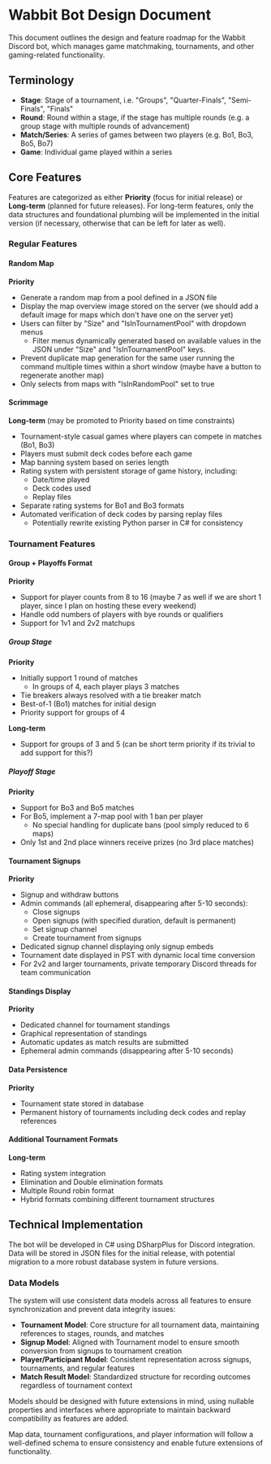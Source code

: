 # Wabbit Bot Design Document

This document outlines the design and feature roadmap for the Wabbit Discord bot, which manages game matchmaking, tournaments, and other gaming-related functionality.

## Terminology

- **Stage**: Stage of a tournament, i.e. "Groups", "Quarter-Finals", "Semi-Finals", "Finals"
- **Round**: Round within a stage, if the stage has multiple rounds (e.g. a group stage with multiple rounds of advancement)
- **Match/Series**: A series of games between two players (e.g. Bo1, Bo3, Bo5, Bo7)
- **Game**: Individual game played within a series

## Core Features

Features are categorized as either **Priority** (focus for initial release) or **Long-term** (planned for future releases). For long-term features, only the data structures and foundational plumbing will be implemented in the initial version (if necessary, otherwise that can be left for later as well).

### Regular Features

#### Random Map
**Priority**
- Generate a random map from a pool defined in a JSON file
- Display the map overview image stored on the server (we should add a default image for maps which don't have one on the server yet)
- Users can filter by "Size" and "IsInTournamentPool" with dropdown menus
  - Filter menus dynamically generated based on available values in the JSON under "Size" and "IsInTournamentPool" keys.
- Prevent duplicate map generation for the same user running the command multiple times within a short window (maybe have a button to regenerate another map)
- Only selects from maps with "IsInRandomPool" set to true

#### Scrimmage
**Long-term** (may be promoted to Priority based on time constraints)
- Tournament-style casual games where players can compete in matches (Bo1, Bo3)
- Players must submit deck codes before each game
- Map banning system based on series length
- Rating system with persistent storage of game history, including:
  - Date/time played
  - Deck codes used
  - Replay files
- Separate rating systems for Bo1 and Bo3 formats
- Automated verification of deck codes by parsing replay files
  - Potentially rewrite existing Python parser in C# for consistency

### Tournament Features

#### Group + Playoffs Format
**Priority**
- Support for player counts from 8 to 16 (maybe 7 as well if we are short 1 player, since I plan on hosting these every weekend)
- Handle odd numbers of players with bye rounds or qualifiers
- Support for 1v1 and 2v2 matchups

##### Group Stage
**Priority**
- Initially support 1 round of matches
  - In groups of 4, each player plays 3 matches
- Tie breakers always resolved with a tie breaker match
- Best-of-1 (Bo1) matches for initial design
- Priority support for groups of 4

**Long-term**
- Support for groups of 3 and 5 (can be short term priority if its trivial to add support for this?)

##### Playoff Stage
**Priority**
- Support for Bo3 and Bo5 matches
- For Bo5, implement a 7-map pool with 1 ban per player
  - No special handling for duplicate bans (pool simply reduced to 6 maps)
- Only 1st and 2nd place winners receive prizes (no 3rd place matches)

#### Tournament Signups
**Priority**
- Signup and withdraw buttons
- Admin commands (all ephemeral, disappearing after 5-10 seconds):
  - Close signups
  - Open signups (with specified duration, default is permanent)
  - Set signup channel
  - Create tournament from signups
- Dedicated signup channel displaying only signup embeds
- Tournament date displayed in PST with dynamic local time conversion
- For 2v2 and larger tournaments, private temporary Discord threads for team communication

#### Standings Display
**Priority**
- Dedicated channel for tournament standings
- Graphical representation of standings
- Automatic updates as match results are submitted
- Ephemeral admin commands (disappearing after 5-10 seconds)

#### Data Persistence
**Priority**
- Tournament state stored in database
- Permanent history of tournaments including deck codes and replay references

#### Additional Tournament Formats
**Long-term**
- Rating system integration
- Elimination and Double elimination formats
- Multiple Round robin format
- Hybrid formats combining different tournament structures

## Technical Implementation

The bot will be developed in C# using DSharpPlus for Discord integration. Data will be stored in JSON files for the initial release, with potential migration to a more robust database system in future versions.

### Data Models

The system will use consistent data models across all features to ensure synchronization and prevent data integrity issues:

- **Tournament Model**: Core structure for all tournament data, maintaining references to stages, rounds, and matches
- **Signup Model**: Aligned with Tournament model to ensure smooth conversion from signups to tournament creation
- **Player/Participant Model**: Consistent representation across signups, tournaments, and regular features
- **Match Result Model**: Standardized structure for recording outcomes regardless of tournament context

Models should be designed with future extensions in mind, using nullable properties and interfaces where appropriate to maintain backward compatibility as features are added.

Map data, tournament configurations, and player information will follow a well-defined schema to ensure consistency and enable future extensions of functionality. 
